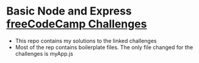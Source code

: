 # Basic Node and Express [freeCodeCamp Challenges](https://learn.freecodecamp.org/apis-and-microservices/basic-node-and-express/)

-   This repo contains my solutions to the linked challenges
-   Most of the rep contains boilerplate files. The only file changed for the challenges is myApp.js
